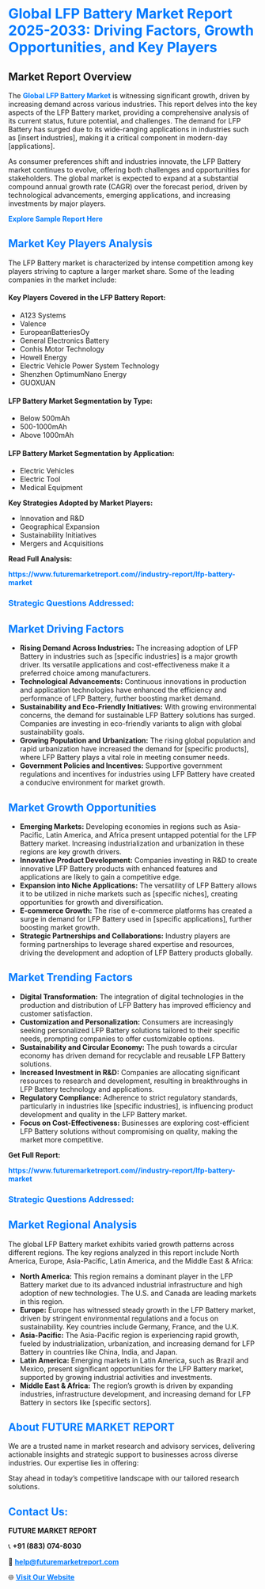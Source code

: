 <h1 style="color: #007BFF;">Global LFP Battery Market Report 2025-2033: Driving Factors, Growth Opportunities, and Key Players</h1>

<section id="overview">
<h2>Market Report Overview</h2>
<p>The <a href="https://www.futuremarketreport.com//industry-report/lfp-battery-market" style="color: #007BFF; text-decoration: none;"><strong>Global LFP Battery Market</strong></a> is witnessing significant growth, driven by increasing demand across various industries. This report delves into the key aspects of the LFP Battery market, providing a comprehensive analysis of its current status, future potential, and challenges. The demand for LFP Battery has surged due to its wide-ranging applications in industries such as [insert industries], making it a critical component in modern-day [applications].</p>
<p>As consumer preferences shift and industries innovate, the LFP Battery market continues to evolve, offering both challenges and opportunities for stakeholders. The global market is expected to expand at a substantial compound annual growth rate (CAGR) over the forecast period, driven by technological advancements, emerging applications, and increasing investments by major players.</p>
</section>

<section id="overview">
<p><a href="https://www.futuremarketreport.com//request-sample/reportId=53067" style="color: #007BFF; text-decoration: none;"><strong>Explore Sample Report Here</strong></a></p>
</section>

<section id="key-players">
<h2 style="color: #007BFF;">Market Key Players Analysis</h2>
<p>The LFP Battery market is characterized by intense competition among key players striving to capture a larger market share. Some of the leading companies in the market include:</p>
<h4>Key Players Covered in the LFP Battery Report:</h4>
<ul><li>A123 Systems</li><li>Valence</li><li>EuropeanBatteriesOy</li><li>General Electronics Battery</li><li>Conhis Motor Technology</li><li>Howell Energy</li><li>Electric Vehicle Power System Technology</li><li>Shenzhen OptimumNano Energy</li><li>GUOXUAN</li></ul>
<h4>LFP Battery Market Segmentation by Type:</h4>
<ul><li>Below 500mAh</li><li>500-1000mAh</li><li>Above 1000mAh</li></ul>

<h4>LFP Battery Market Segmentation by Application:</h4>
<ul><li>Electric Vehicles</li><li>Electric Tool</li><li>Medical Equipment</li></ul>
<p><strong>Key Strategies Adopted by Market Players:</strong></p>
<ul>
<li>Innovation and R&D</li>
<li>Geographical Expansion</li>
<li>Sustainability Initiatives</li>
<li>Mergers and Acquisitions</li>
</ul>
</section>

<section>
<p><strong>Read Full Analysis: </strong></p><a href="https://www.futuremarketreport.com//industry-report/lfp-battery-market" style="color: #007BFF; text-decoration: none;"><strong>https://www.futuremarketreport.com//industry-report/lfp-battery-market</strong></a>
<h3 style="color: #007BFF;">Strategic Questions Addressed:</h3>
</section>

<section id="driving-factors">
<h2 style="color: #007BFF;">Market Driving Factors</h2>
<ul>
<li><strong>Rising Demand Across Industries:</strong> The increasing adoption of LFP Battery in industries such as [specific industries] is a major growth driver. Its versatile applications and cost-effectiveness make it a preferred choice among manufacturers.</li>
<li><strong>Technological Advancements:</strong> Continuous innovations in production and application technologies have enhanced the efficiency and performance of LFP Battery, further boosting market demand.</li>
<li><strong>Sustainability and Eco-Friendly Initiatives:</strong> With growing environmental concerns, the demand for sustainable LFP Battery solutions has surged. Companies are investing in eco-friendly variants to align with global sustainability goals.</li>
<li><strong>Growing Population and Urbanization:</strong> The rising global population and rapid urbanization have increased the demand for [specific products], where LFP Battery plays a vital role in meeting consumer needs.</li>
<li><strong>Government Policies and Incentives:</strong> Supportive government regulations and incentives for industries using LFP Battery have created a conducive environment for market growth.</li>
</ul>
</section>

<section id="growth-opportunities">
<h2 style="color: #007BFF;">Market Growth Opportunities</h2>
<ul>
<li><strong>Emerging Markets:</strong> Developing economies in regions such as Asia-Pacific, Latin America, and Africa present untapped potential for the LFP Battery market. Increasing industrialization and urbanization in these regions are key growth drivers.</li>
<li><strong>Innovative Product Development:</strong> Companies investing in R&D to create innovative LFP Battery products with enhanced features and applications are likely to gain a competitive edge.</li>
<li><strong>Expansion into Niche Applications:</strong> The versatility of LFP Battery allows it to be utilized in niche markets such as [specific niches], creating opportunities for growth and diversification.</li>
<li><strong>E-commerce Growth:</strong> The rise of e-commerce platforms has created a surge in demand for LFP Battery used in [specific applications], further boosting market growth.</li>
<li><strong>Strategic Partnerships and Collaborations:</strong> Industry players are forming partnerships to leverage shared expertise and resources, driving the development and adoption of LFP Battery products globally.</li>
</ul>
</section>

<section id="trending-factors">
<h2 style="color: #007BFF;">Market Trending Factors</h2>
<ul>
<li><strong>Digital Transformation:</strong> The integration of digital technologies in the production and distribution of LFP Battery has improved efficiency and customer satisfaction.</li>
<li><strong>Customization and Personalization:</strong> Consumers are increasingly seeking personalized LFP Battery solutions tailored to their specific needs, prompting companies to offer customizable options.</li>
<li><strong>Sustainability and Circular Economy:</strong> The push towards a circular economy has driven demand for recyclable and reusable LFP Battery solutions.</li>
<li><strong>Increased Investment in R&D:</strong> Companies are allocating significant resources to research and development, resulting in breakthroughs in LFP Battery technology and applications.</li>
<li><strong>Regulatory Compliance:</strong> Adherence to strict regulatory standards, particularly in industries like [specific industries], is influencing product development and quality in the LFP Battery market.</li>
<li><strong>Focus on Cost-Effectiveness:</strong> Businesses are exploring cost-efficient LFP Battery solutions without compromising on quality, making the market more competitive.</li>
</ul>
</section>

<section>
<p><strong>Get Full Report: </strong></p><a href="https://www.futuremarketreport.com//industry-report/lfp-battery-market" style="color: #007BFF; text-decoration: none;"><strong>https://www.futuremarketreport.com//industry-report/lfp-battery-market</strong></a>
<h3 style="color: #007BFF;">Strategic Questions Addressed:</h3>
</section>


<section id="regional-analysis">
<h2 style="color: #007BFF;">Market Regional Analysis</h2>
<p>The global LFP Battery market exhibits varied growth patterns across different regions. The key regions analyzed in this report include North America, Europe, Asia-Pacific, Latin America, and the Middle East & Africa:</p>
<ul>
<li><strong>North America:</strong> This region remains a dominant player in the LFP Battery market due to its advanced industrial infrastructure and high adoption of new technologies. The U.S. and Canada are leading markets in this region.</li>
<li><strong>Europe:</strong> Europe has witnessed steady growth in the LFP Battery market, driven by stringent environmental regulations and a focus on sustainability. Key countries include Germany, France, and the U.K.</li>
<li><strong>Asia-Pacific:</strong> The Asia-Pacific region is experiencing rapid growth, fueled by industrialization, urbanization, and increasing demand for LFP Battery in countries like China, India, and Japan.</li>
<li><strong>Latin America:</strong> Emerging markets in Latin America, such as Brazil and Mexico, present significant opportunities for the LFP Battery market, supported by growing industrial activities and investments.</li>
<li><strong>Middle East & Africa:</strong> The region’s growth is driven by expanding industries, infrastructure development, and increasing demand for LFP Battery in sectors like [specific sectors].</li>
</ul>
</section>

<footer>
<h2 style="color: #007BFF;">About FUTURE MARKET REPORT</h2>
<p>We are a trusted name in market research and advisory services, delivering actionable insights and strategic support to businesses across diverse industries. Our expertise lies in offering:</p>

<p>Stay ahead in today’s competitive landscape with our tailored research solutions.</p>

<h2 style="color: #007BFF;">Contact Us:</h2>
<p><strong>FUTURE MARKET REPORT</strong></p>
<p>📞 <strong>+91 (883) 074-8030</strong></p>
<p>📧 <strong><a href="mailto:help@futuremarketreport.com" style="color: #007BFF;">help@futuremarketreport.com</a></strong></p>
<p>🌐 <strong><a href="https://www.futuremarketreport.com/" style="color: #007BFF;">Visit Our Website</a></strong></p>
</footer>